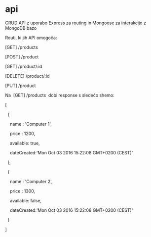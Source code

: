 # api

CRUD API z uporabo Express za routing in Mongoose za interakcijo z MongoDB bazo


Routi, ki jih API omogoča:

[GET] /products

[POST] /product

[GET] /product/:id

[DELETE] /product/:id

[PUT] /product



Na  [GET] /products  dobi response s sledečo shemo:

[

  {

    name : 'Computer 1',

    price : 1200,

    available: true,

    dateCreated:'Mon Oct 03 2016 15:22:08 GMT+0200 (CEST)'

  },

  {

    name : 'Computer 2',

    price : 1300,

    available: false,

    dateCreated:'Mon Oct 03 2016 15:22:08 GMT+0200 (CEST)'

  }

]
